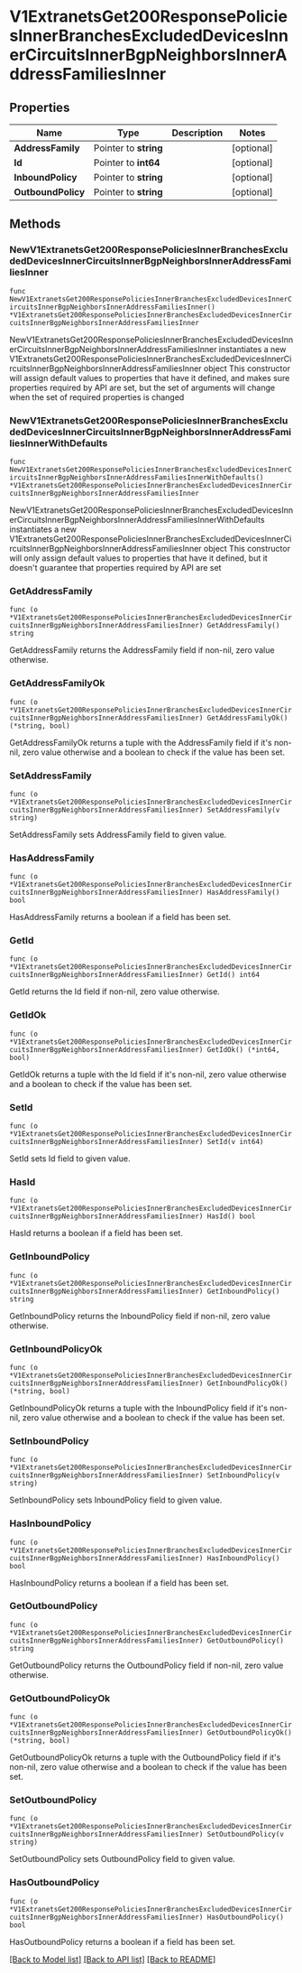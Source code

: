 # V1ExtranetsGet200ResponsePoliciesInnerBranchesExcludedDevicesInnerCircuitsInnerBgpNeighborsInnerAddressFamiliesInner

## Properties

Name | Type | Description | Notes
------------ | ------------- | ------------- | -------------
**AddressFamily** | Pointer to **string** |  | [optional] 
**Id** | Pointer to **int64** |  | [optional] 
**InboundPolicy** | Pointer to **string** |  | [optional] 
**OutboundPolicy** | Pointer to **string** |  | [optional] 

## Methods

### NewV1ExtranetsGet200ResponsePoliciesInnerBranchesExcludedDevicesInnerCircuitsInnerBgpNeighborsInnerAddressFamiliesInner

`func NewV1ExtranetsGet200ResponsePoliciesInnerBranchesExcludedDevicesInnerCircuitsInnerBgpNeighborsInnerAddressFamiliesInner() *V1ExtranetsGet200ResponsePoliciesInnerBranchesExcludedDevicesInnerCircuitsInnerBgpNeighborsInnerAddressFamiliesInner`

NewV1ExtranetsGet200ResponsePoliciesInnerBranchesExcludedDevicesInnerCircuitsInnerBgpNeighborsInnerAddressFamiliesInner instantiates a new V1ExtranetsGet200ResponsePoliciesInnerBranchesExcludedDevicesInnerCircuitsInnerBgpNeighborsInnerAddressFamiliesInner object
This constructor will assign default values to properties that have it defined,
and makes sure properties required by API are set, but the set of arguments
will change when the set of required properties is changed

### NewV1ExtranetsGet200ResponsePoliciesInnerBranchesExcludedDevicesInnerCircuitsInnerBgpNeighborsInnerAddressFamiliesInnerWithDefaults

`func NewV1ExtranetsGet200ResponsePoliciesInnerBranchesExcludedDevicesInnerCircuitsInnerBgpNeighborsInnerAddressFamiliesInnerWithDefaults() *V1ExtranetsGet200ResponsePoliciesInnerBranchesExcludedDevicesInnerCircuitsInnerBgpNeighborsInnerAddressFamiliesInner`

NewV1ExtranetsGet200ResponsePoliciesInnerBranchesExcludedDevicesInnerCircuitsInnerBgpNeighborsInnerAddressFamiliesInnerWithDefaults instantiates a new V1ExtranetsGet200ResponsePoliciesInnerBranchesExcludedDevicesInnerCircuitsInnerBgpNeighborsInnerAddressFamiliesInner object
This constructor will only assign default values to properties that have it defined,
but it doesn't guarantee that properties required by API are set

### GetAddressFamily

`func (o *V1ExtranetsGet200ResponsePoliciesInnerBranchesExcludedDevicesInnerCircuitsInnerBgpNeighborsInnerAddressFamiliesInner) GetAddressFamily() string`

GetAddressFamily returns the AddressFamily field if non-nil, zero value otherwise.

### GetAddressFamilyOk

`func (o *V1ExtranetsGet200ResponsePoliciesInnerBranchesExcludedDevicesInnerCircuitsInnerBgpNeighborsInnerAddressFamiliesInner) GetAddressFamilyOk() (*string, bool)`

GetAddressFamilyOk returns a tuple with the AddressFamily field if it's non-nil, zero value otherwise
and a boolean to check if the value has been set.

### SetAddressFamily

`func (o *V1ExtranetsGet200ResponsePoliciesInnerBranchesExcludedDevicesInnerCircuitsInnerBgpNeighborsInnerAddressFamiliesInner) SetAddressFamily(v string)`

SetAddressFamily sets AddressFamily field to given value.

### HasAddressFamily

`func (o *V1ExtranetsGet200ResponsePoliciesInnerBranchesExcludedDevicesInnerCircuitsInnerBgpNeighborsInnerAddressFamiliesInner) HasAddressFamily() bool`

HasAddressFamily returns a boolean if a field has been set.

### GetId

`func (o *V1ExtranetsGet200ResponsePoliciesInnerBranchesExcludedDevicesInnerCircuitsInnerBgpNeighborsInnerAddressFamiliesInner) GetId() int64`

GetId returns the Id field if non-nil, zero value otherwise.

### GetIdOk

`func (o *V1ExtranetsGet200ResponsePoliciesInnerBranchesExcludedDevicesInnerCircuitsInnerBgpNeighborsInnerAddressFamiliesInner) GetIdOk() (*int64, bool)`

GetIdOk returns a tuple with the Id field if it's non-nil, zero value otherwise
and a boolean to check if the value has been set.

### SetId

`func (o *V1ExtranetsGet200ResponsePoliciesInnerBranchesExcludedDevicesInnerCircuitsInnerBgpNeighborsInnerAddressFamiliesInner) SetId(v int64)`

SetId sets Id field to given value.

### HasId

`func (o *V1ExtranetsGet200ResponsePoliciesInnerBranchesExcludedDevicesInnerCircuitsInnerBgpNeighborsInnerAddressFamiliesInner) HasId() bool`

HasId returns a boolean if a field has been set.

### GetInboundPolicy

`func (o *V1ExtranetsGet200ResponsePoliciesInnerBranchesExcludedDevicesInnerCircuitsInnerBgpNeighborsInnerAddressFamiliesInner) GetInboundPolicy() string`

GetInboundPolicy returns the InboundPolicy field if non-nil, zero value otherwise.

### GetInboundPolicyOk

`func (o *V1ExtranetsGet200ResponsePoliciesInnerBranchesExcludedDevicesInnerCircuitsInnerBgpNeighborsInnerAddressFamiliesInner) GetInboundPolicyOk() (*string, bool)`

GetInboundPolicyOk returns a tuple with the InboundPolicy field if it's non-nil, zero value otherwise
and a boolean to check if the value has been set.

### SetInboundPolicy

`func (o *V1ExtranetsGet200ResponsePoliciesInnerBranchesExcludedDevicesInnerCircuitsInnerBgpNeighborsInnerAddressFamiliesInner) SetInboundPolicy(v string)`

SetInboundPolicy sets InboundPolicy field to given value.

### HasInboundPolicy

`func (o *V1ExtranetsGet200ResponsePoliciesInnerBranchesExcludedDevicesInnerCircuitsInnerBgpNeighborsInnerAddressFamiliesInner) HasInboundPolicy() bool`

HasInboundPolicy returns a boolean if a field has been set.

### GetOutboundPolicy

`func (o *V1ExtranetsGet200ResponsePoliciesInnerBranchesExcludedDevicesInnerCircuitsInnerBgpNeighborsInnerAddressFamiliesInner) GetOutboundPolicy() string`

GetOutboundPolicy returns the OutboundPolicy field if non-nil, zero value otherwise.

### GetOutboundPolicyOk

`func (o *V1ExtranetsGet200ResponsePoliciesInnerBranchesExcludedDevicesInnerCircuitsInnerBgpNeighborsInnerAddressFamiliesInner) GetOutboundPolicyOk() (*string, bool)`

GetOutboundPolicyOk returns a tuple with the OutboundPolicy field if it's non-nil, zero value otherwise
and a boolean to check if the value has been set.

### SetOutboundPolicy

`func (o *V1ExtranetsGet200ResponsePoliciesInnerBranchesExcludedDevicesInnerCircuitsInnerBgpNeighborsInnerAddressFamiliesInner) SetOutboundPolicy(v string)`

SetOutboundPolicy sets OutboundPolicy field to given value.

### HasOutboundPolicy

`func (o *V1ExtranetsGet200ResponsePoliciesInnerBranchesExcludedDevicesInnerCircuitsInnerBgpNeighborsInnerAddressFamiliesInner) HasOutboundPolicy() bool`

HasOutboundPolicy returns a boolean if a field has been set.


[[Back to Model list]](../README.md#documentation-for-models) [[Back to API list]](../README.md#documentation-for-api-endpoints) [[Back to README]](../README.md)


